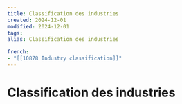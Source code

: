 ```yaml
---
title: Classification des industries
created: 2024-12-01
modified: 2024-12-01
tags: 
alias: Classification des industries

french:
- "[[10878 Industry classification]]"
---
```

# Classification des industries
